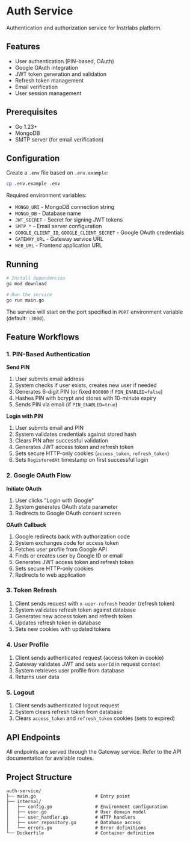 # Auth Service

Authentication and authorization service for Instrlabs platform.

## Features

- User authentication (PIN-based, OAuth)
- Google OAuth integration
- JWT token generation and validation
- Refresh token management
- Email verification
- User session management

## Prerequisites

- Go 1.23+
- MongoDB
- SMTP server (for email verification)

## Configuration

Create a `.env` file based on `.env.example`:

```bash
cp .env.example .env
```

Required environment variables:
- `MONGO_URI` - MongoDB connection string
- `MONGO_DB` - Database name
- `JWT_SECRET` - Secret for signing JWT tokens
- `SMTP_*` - Email server configuration
- `GOOGLE_CLIENT_ID`, `GOOGLE_CLIENT_SECRET` - Google OAuth credentials
- `GATEWAY_URL` - Gateway service URL
- `WEB_URL` - Frontend application URL

## Running

```bash
# Install dependencies
go mod download

# Run the service
go run main.go
```

The service will start on the port specified in `PORT` environment variable (default: `:3000`).

## Feature Workflows

### 1. PIN-Based Authentication

**Send PIN**
1. User submits email address
2. System checks if user exists, creates new user if needed
3. Generates 6-digit PIN (or fixed `000000` if `PIN_ENABLED=false`)
4. Hashes PIN with bcrypt and stores with 10-minute expiry
5. Sends PIN via email (if `PIN_ENABLED=true`)

**Login with PIN**
1. User submits email and PIN
2. System validates credentials against stored hash
3. Clears PIN after successful validation
4. Generates JWT access token and refresh token
5. Sets secure HTTP-only cookies (`access_token`, `refresh_token`)
6. Sets `RegisteredAt` timestamp on first successful login

### 2. Google OAuth Flow

**Initiate OAuth**
1. User clicks "Login with Google"
2. System generates OAuth state parameter
3. Redirects to Google OAuth consent screen

**OAuth Callback**
1. Google redirects back with authorization code
2. System exchanges code for access token
3. Fetches user profile from Google API
4. Finds or creates user by Google ID or email
5. Generates JWT access token and refresh token
6. Sets secure HTTP-only cookies
7. Redirects to web application

### 3. Token Refresh

1. Client sends request with `x-user-refresh` header (refresh token)
2. System validates refresh token against database
3. Generates new access token and refresh token
4. Updates refresh token in database
5. Sets new cookies with updated tokens

### 4. User Profile

1. Client sends authenticated request (access token in cookie)
2. Gateway validates JWT and sets `userId` in request context
3. System retrieves user profile from database
4. Returns user data

### 5. Logout

1. Client sends authenticated logout request
2. System clears refresh token from database
3. Clears `access_token` and `refresh_token` cookies (sets to expired)

## API Endpoints

All endpoints are served through the Gateway service. Refer to the API documentation for available routes.

## Project Structure

```
auth-service/
├── main.go                      # Entry point
├── internal/
│   ├── config.go                # Environment configuration
│   ├── user.go                  # User domain model
│   ├── user_handler.go          # HTTP handlers
│   ├── user_repository.go       # Database access
│   └── errors.go                # Error definitions
└── Dockerfile                   # Container definition
```
